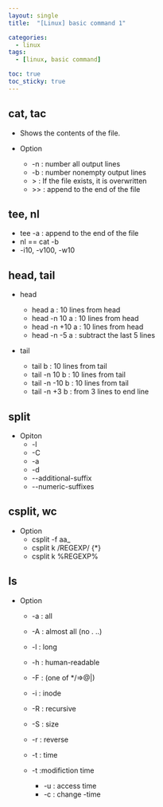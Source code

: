 ```yaml
---
layout: single
title:  "[Linux] basic command 1"

categories:
  - linux
tags:
  - [linux, basic command]

toc: true
toc_sticky: true
---
```


## cat, tac

- Shows the contents of the file.

- Option
    - -n : number all output lines
    - -b : number nonempty output lines
    - \> : If the file exists, it is overwritten
    - \>> : append to the end of the file

## tee, nl

- tee -a : append to the end of the file
- nl == cat -b
- -i10, -v100, -w10

## head, tail

- head
    - head a : 10 lines from head
    - head -n 10 a : 10 lines from head
    - head -n +10 a : 10 lines from head
    - head -n -5 a : subtract the last 5 lines

- tail
    - tail b : 10 lines from tail
    - tail -n 10 b : 10 lines from tail
    - tail -n -10 b : 10 lines from tail
    - tail -n +3 b : from 3 lines to end line

## split

- Opiton
    - -l
    - -C
    - -a
    - -d
    - --additional-suffix
    - --numeric-suffixes

## csplit, wc

- Option
  - csplit -f aa_
  - csplit k /REGEXP/ {*}
  - csplit k %REGEXP%

## ls

- Option
  - -a : all
  - -A : almost all (no . ..)
  - -l : long
  - -h : human-readable
  - -F : (one of */=>@|)
  - -i : inode
  - -R : recursive

  - -S : size
  - -r : reverse
  - -t : time
  - -t :modifiction time
    - -u : access time
    - -c : change -time

